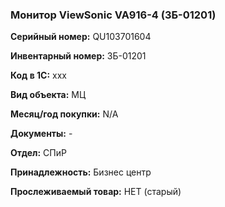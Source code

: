 ### Монитор ViewSonic VA916-4 (ЗБ-01201) </br>

**Серийный номер:** QU103701604 </br>

**Инвентарный номер:** ЗБ-01201 </br>

**Код в 1С:** xxx </br>

**Вид объекта:** МЦ

**Месяц/год покупки:** N/A </br>

**Документы:** - </br>

**Отдел:** СПиР </br>

**Принадлежность:** Бизнес центр </br> 

**Прослеживаемый товар:** НЕТ (старый)
